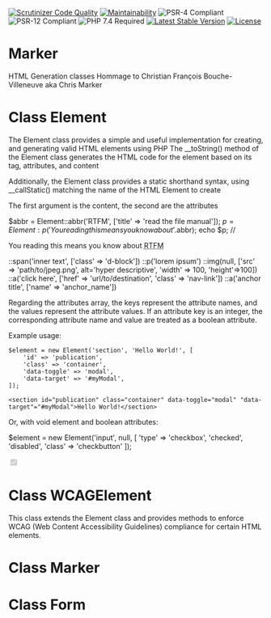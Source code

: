 [![Scrutinizer Code Quality](https://scrutinizer-ci.com/g/HexMakina/Marker/badges/quality-score.png?b=main)](https://scrutinizer-ci.com/g/HexMakina/Marker/?branch=main)
[![Maintainability](https://api.codeclimate.com/v1/badges/b2b950b6a92899acc876/maintainability)](https://codeclimate.com/github/HexMakina/Marker/maintainability)
<img src="https://img.shields.io/badge/PSR-4-brightgreen" alt="PSR-4 Compliant" />
<img src="https://img.shields.io/badge/PSR-12-brightgreen" alt="PSR-12 Compliant" />
<img src="https://img.shields.io/badge/PHP-7.4-brightgreen" alt="PHP 7.4 Required" />
[![Latest Stable Version](http://poser.pugx.org/hexmakina/marker/v)](https://packagist.org/packages/hexmakina/marker)
[![License](http://poser.pugx.org/hexmakina/marker/license)](https://packagist.org/packages/hexmakina/marker)

# Marker
HTML Generation classes
Hommage to Christian François Bouche-Villeneuve aka Chris Marker


# Class Element

The Element class provides a simple and useful implementation for creating,  and generating valid HTML elements using PHP
The __toString() method of the Element class generates the HTML code for the element based on its tag, attributes, and content

Additionally, the Element class provides a static shorthand syntax, using __callStatic() matching the name of the HTML Element to create

The first argument is the content, the second are the attributes

$abbr = Element::abbr('RTFM', ['title' => 'read the file manual']);
$p = Element:p('You reading this means you know about '.$abbr);
echo $p; // <p>You reading this means you know about <abbr title="read the file manual">RTFM</abbr></p>

::span('inner text', ['class' => 'd-block'])
::p('lorem ipsum')
::img(null, ['src' => 'path/to/jpeg.png', alt='hyper descriptive', 'width' => 100, 'height'=>100])
::a('click here', ['href' => 'url/to/destination', 'class' => 'nav-link'])
::a('anchor title', ['name' => 'anchor_name'])

Regarding the attributes array, the keys represent the attribute names, and the values represent the attribute values.
If an attribute key is an integer, the corresponding attribute name and value are treated as a boolean attribute.


Example usage:

```
$element = new Element('section', 'Hello World!', [
    'id' => 'publication',
    'class' => 'container',
    'data-toggle' => 'modal',
    'data-target' => '#myModal',
]);

<section id="publication" class="container" data-toggle="modal" "data-target"="#myModal">Hello World!</section>
```

Or, with void element and boolean attributes:

$element = new Element('input', null, [
     'type' => 'checkbox',
     'checked',
     'disabled',
     'class' => 'checkbutton'
]);

<input type="checkbox" checked disabled class="checkbutton"/>


# Class WCAGElement
This class extends the Element class and provides methods to enforce WCAG (Web Content Accessibility Guidelines) compliance for certain HTML elements.



# Class Marker

# Class Form
